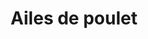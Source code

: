 ---
title: "Ailes de poulet"
description: "Préparé juteuses et croustillante."
price_s: "12"
price_l: "22"
price_lg: "30"
weight: "1"
---
